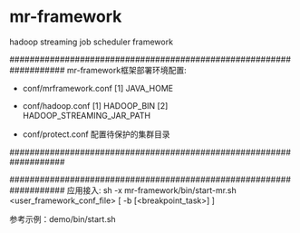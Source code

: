 # mr-frameworkhadoop streaming job scheduler framework###################################################################mr-framework框架部署环境配置:* conf/mrframework.conf[1] JAVA_HOME* conf/hadoop.conf[1] HADOOP_BIN[2] HADOOP_STREAMING_JAR_PATH* conf/protect.conf配置待保护的集群目录######################################################################################################################################应用接入:sh -x mr-framework/bin/start-mr.sh <user_framework_conf_file> [ -b [<breakpoint_task>] ]参考示例：demo/bin/start.sh